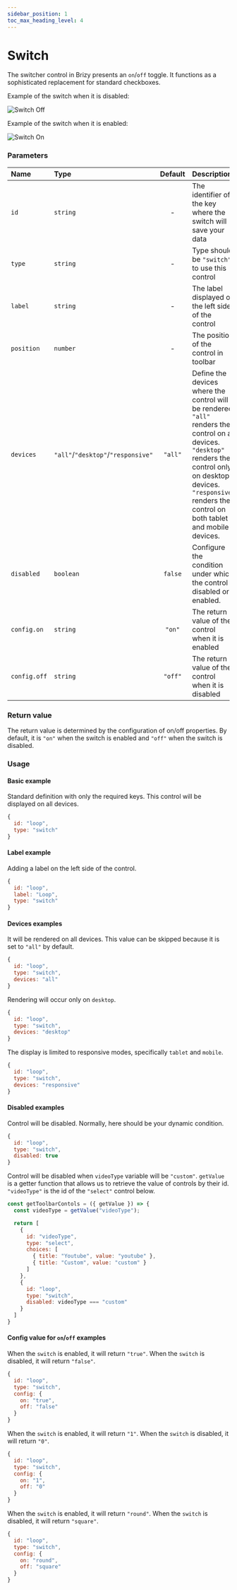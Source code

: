 ```yaml
---
sidebar_position: 1
toc_max_heading_level: 4
---
```

# Switch

The switcher control in Brizy presents an `on`/`off` toggle. It functions as a sophisticated replacement for standard checkboxes.

Example of the switch when it is disabled:

![Switch Off](/img/data-controls/switch-off.png)

Example of the switch when it is enabled:

![Switch On](/img/data-controls/switch-on.png)

### Parameters

| Name         | Type                                | Default | Description                                                                                                                                                                                                                                                          |
|:-------------|:------------------------------------|:-------:|:---------------------------------------------------------------------------------------------------------------------------------------------------------------------------------------------------------------------------------------------------------------------|
| `id`         | `string`                            |    -    | The identifier of the key where the switch will save your data                                                                                                                                                                                                       |
| `type`       | `string`                            |    -    | Type should be `"switch"` to use this control                                                                                                                                                                                                                        |
| `label`      | `string`                            |    -    | The label displayed on the left side of the control                                                                                                                                                                                                                  |
| `position`   | `number`                            |    -    | The position of the control in toolbar                                                                                                                                                                                                                               |
| `devices`    | `"all"`/`"desktop"`/`"responsive"`  | `"all"` | Define the devices where the control will be rendered. `"all"` renders the control on all devices. `"desktop"` renders the control only on desktop devices. `"responsive"` renders the control on both tablet and mobile devices. |
| `disabled`   | `boolean`                           |  `false`  | Configure the condition under which the control is disabled or enabled.                                                                                                                                                                                              |
| `config.on`  | `string`                            |   `"on"`   | The return value of the control when it is enabled                                                                                                                                                                                                                   |
| `config.off` | `string`                   | `"off"` | The return value of the control when it is disabled                                                                                                                                                                                                                  |

### Return value

The return value is determined by the configuration of on/off properties. By default, it is `"on"` when the switch is enabled and `"off"` when the switch is disabled.

### Usage


#### Basic example
Standard definition with only the required keys. This control will be displayed on all devices.

```js
{
  id: "loop", 
  type: "switch"
}
```

#### Label example
Adding a label on the left side of the control.

```js
{
  id: "loop", 
  label: "Loop",
  type: "switch"
}
```

#### Devices examples
It will be rendered on all devices. This value can be skipped because it is set to `"all"` by default.

```js
{
  id: "loop", 
  type: "switch",
  devices: "all"
}
```

Rendering will occur only on `desktop`.

```js
{
  id: "loop", 
  type: "switch",
  devices: "desktop"
}
```
The display is limited to responsive modes, specifically `tablet` and `mobile`.

```js
{
  id: "loop", 
  type: "switch",
  devices: "responsive"
}
```

#### Disabled examples

Control will be disabled. Normally, here should be your dynamic condition.

```js
{
  id: "loop", 
  type: "switch", 
  disabled: true
}
```

Control will be disabled when `videoType` variable will be `"custom"`.
`getValue` is a getter function that allows us to retrieve the value of controls by their id.
`"videoType"` is the id of the `"select"` control below.

```js
const getToolbarContols = ({ getValue }) => {
  const videoType = getValue("videoType");

  return [
    {
      id: "videoType",
      type: "select",
      choices: [
        { title: "Youtube", value: "youtube" },
        { title: "Custom", value: "custom" }
      ]
    },
    {
      id: "loop",
      type: "switch",
      disabled: videoType === "custom"
    }
  ]
}
```

#### Config value for `on`/`off` examples
When the `switch` is enabled, it will return `"true"`.
When the `switch` is disabled, it will return `"false"`.

```js
{
  id: "loop", 
  type: "switch",
  config: {
    on: "true",
    off: "false"
  }
}
```

When the `switch` is enabled, it will return `"1"`.
When the `switch` is disabled, it will return `"0"`.

```js
{
  id: "loop", 
  type: "switch",
  config: {
    on: "1",
    off: "0"
  }
}
```

When the `switch` is enabled, it will return `"round"`.
When the `switch` is disabled, it will return `"square"`.

```js
{
  id: "loop", 
  type: "switch",
  config: {
    on: "round",
    off: "square"
  }
}
```

[//]: # (### CSS examples)

[//]: # ()
[//]: # (Show or hide the `.brz-text` element with CSS using a switch control value.)

[//]: # (If `config.on` and `config.off` are not provided, then the default values for the switch are `"on"` or `"off"`.)

[//]: # ()
[//]: # (```js)

[//]: # ({)

[//]: # (  id: "loop", )

[//]: # (  type: "switch",)

[//]: # (  style: &#40;{ value }&#41;=> {)

[//]: # (    if&#40;value.value === "on"&#41;{)

[//]: # (      return {)

[//]: # (        "{{WRAPPER}} .brz-text": {)

[//]: # (            display: "block")

[//]: # (        })

[//]: # (      })

[//]: # (    })

[//]: # (    )
[//]: # (    return {)

[//]: # (      "{{WRAPPER}} .brz-text": {)

[//]: # (        display: "none")

[//]: # (      })

[//]: # (    })

[//]: # (  })

[//]: # (})

[//]: # (```)

[//]: # ()
[//]: # (Change the opacity of the `.brz-text` element with CSS using custom values from a `switch` control.)

[//]: # (The values for the switch were provided in the `config`, and now the values are `"1"` or `"0"`.)

[//]: # ()
[//]: # (```js)

[//]: # ({)

[//]: # (  id: "loop", )

[//]: # (  type: "switch",)

[//]: # (  config: {)

[//]: # (    on: "1",)

[//]: # (    off: "0")

[//]: # (  },)

[//]: # (  style: &#40;{ value }&#41;=> {)

[//]: # (    return {)

[//]: # (      "{{WRAPPER}} .brz-text": {)

[//]: # (        opacity: value.value)

[//]: # (      })

[//]: # (    })

[//]: # (  })

[//]: # (})

[//]: # (```)
